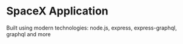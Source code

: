 # SpaceX Application

Built using modern technologies: node.js, express, express-graphql, graphql and more
